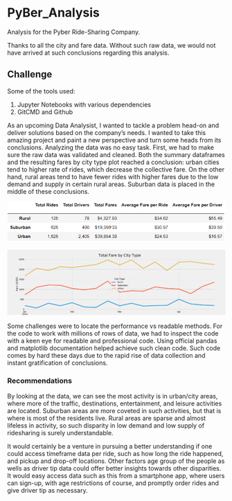 # PyBer_Analysis
Analysis for the Pyber Ride-Sharing Company.

Thanks to all the city and fare data. Without such raw data, we would not have arrived at such conclusions regarding this analysis.

## Challenge

Some of the tools used: 
1. Jupyter Notebooks with various dependencies
2. GitCMD and Github

As an upcoming Data Analysist, I wanted to tackle a problem head-on and deliver solutions based on the company’s needs. I wanted to take this amazing project and paint a new perspective and turn some heads from its conclusions. Analyzing the data was no easy task. First, we had to make sure the raw data was validated and cleaned. Both the summary dataframes and the resulting fares by city type plot reached a conclusion: urban cities tend to higher rate of rides, which decrease the collective fare. On the other hand, rural areas tend to have fewer rides with higher fares due to the low demand and supply in certain rural areas. Suburban data is placed in the middle of these conclusions.

![sumdf](https://github.com/SiMewL8/PyBer_Analysis/blob/master/analysis/summary_df.png?raw=true)

![plotpng](https://github.com/SiMewL8/PyBer_Analysis/blob/master/analysis/Challenge_Fare_Summary.png?raw=true)


Some challenges were to locate the performance vs readable methods. For the code to work with millions of rows of data, we had to inspect the code with a keen eye for readable and professional code. Using official pandas and matplotlib documentation helped achieve such clean code. Such code comes by hard these days due to the rapid rise of data collection and instant gratification of conclusions.

### Recommendations

By looking at the data, we can see the most activity is in urban/city areas, where more of the traffic, destinations, entertainment, and leisure activities are located. Suburban areas are more coveted in such activities, but that is where is most of the residents live. Rural areas are sparse and almost lifeless in activity, so such disparity in low demand and low supply of ridesharing is surely understandable.

It would certainly be a venture in pursuing a better understanding if one could access timeframe data per ride, such as how long the ride happened, and pickup and drop-off locations. Other factors age group of the people as wells as driver tip data could offer better insights towards other disparities. It would easy access data such as this from a smartphone app, where users can sign-up, with age restrictions of course, and promptly order rides and give driver tip as necessary. 
